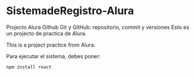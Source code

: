 # SistemadeRegistro-Alura
Projecto Alura Github  Git y GitHub: repositorio, commit y versiones
Esto es un projecto de practica de Alura.

This is a project practice from Alura.

Para ejecutar el sistema, debes poner:

````npm install react````
